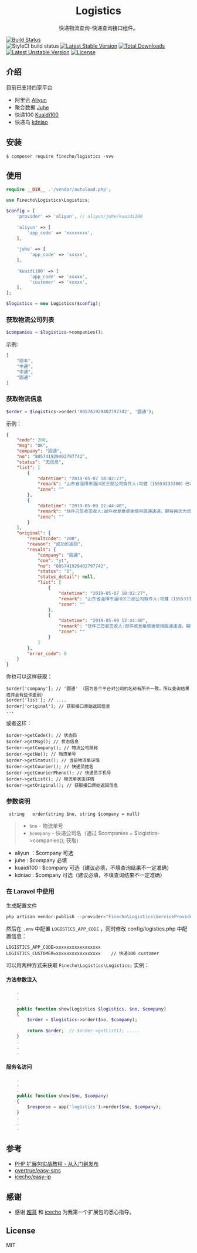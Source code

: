 <h1 align="center">Logistics</h1>

<p align="center">快递物流查询-快递查询接口组件。</p>	

 [![Build Status](https://travis-ci.org/finecho/logistics.svg?branch=master)](https://travis-ci.org/finecho/logistics)	
![StyleCI build status](https://github.styleci.io/repos/185047335/shield)
[![Latest Stable Version](https://poser.pugx.org/finecho/logistics/v/stable)](https://packagist.org/packages/finecho/logistics)
[![Total Downloads](https://poser.pugx.org/finecho/logistics/downloads)](https://packagist.org/packages/finecho/logistics)
[![Latest Unstable Version](https://poser.pugx.org/finecho/logistics/v/unstable)](https://packagist.org/packages/finecho/logistics)
[![License](https://poser.pugx.org/finecho/logistics/license)](https://packagist.org/packages/finecho/logistics)

## 介绍
 
 目前已支持四家平台
 
 * 阿里云 [Aliyun](https://homenew.console.aliyun.com/)
 * 聚合数据 [Juhe](https://www.juhe.cn/docs/api/id/43)
 * 快递100 [Kuaidi100](https://www.kuaidi100.com/)
 * 快递鸟  [kdniao](https://www.kdniao.com/)

## 安装	

```
$ composer require finecho/logistics -vvv	
```	

## 使用	

```php	
require __DIR__ .'/vendor/autoload.php';

use Finecho\Logistics\Logistics;

$config = [
    'provider' => 'aliyun', // aliyun/juhe/kuaidi100
    
    'aliyun' => [
        'app_code' => 'xxxxxxxx',
    ],
    
    'juhe' => [
         'app_code' => 'xxxxx',
    ],
    
    'kuaidi100' => [
         'app_code' => 'xxxxx',
         'customer' => 'xxxxx',
    ],
];

$logistics = new Logistics($config);
```	

###  获取物流公司列表
 
```php	
$companies = $logistics->companies();	
```	

示例:

```json
[
    "顺丰",
    "申通",
    "中通",
    "圆通"
]
```

###  获取物流信息	

```php	
$order = $logistics->order('805741929402797742', '圆通');
```

示例：	

```json	
{
    "code": 200,
    "msg": "OK",
    "company": "圆通",
    "no": "805741929402797742",
    "status": "无信息",
    "list": [
        {
            "datetime": "2019-05-07 18:02:27",
            "remark": "山东省淄博市淄川区三部公司取件人:司健（15553333300）已收件",
            "zone": ""
        },
        {
            "datetime": "2019-05-09 12:44:40",
            "remark": "快件已签收签收人:邮件收发章感谢使用圆通速递，期待再次为您服务",
            "zone": ""
        }
    ],
    "original": {
        "resultcode": "200",
        "reason": "成功的返回",
        "result": {
            "company": "圆通",
            "com": "yt",
            "no": "805741929402797742",
            "status": "1",
            "status_detail": null,
            "list": [
                {
                    "datetime": "2019-05-07 18:02:27",
                    "remark": "山东省淄博市淄川区三部公司取件人:司健（15553333300）已收件",
                    "zone": ""
                },
                {
                    "datetime": "2019-05-09 12:44:40",
                    "remark": "快件已签收签收人:邮件收发章感谢使用圆通速递，期待再次为您服务",
                    "zone": ""
                }
            ]
        },
        "error_code": 0
    }
}
```	
你也可以这样获取：

```
$order['company']; // '圆通' （因为各个平台对公司的名称有所不一致，所以查询结果或许会有些许差别）
$order['list']; // ....
$order['original']; // 获取接口原始返回信息
...

```

或者这样：

```
$order->getCode(); // 状态码
$order->getMsg(); // 状态信息
$order->getCompany(); // 物流公司简称
$order->getNo(); // 物流单号
$order->getStatus(); // 当前物流单详情
$order->getCourier(); // 快递员姓名
$order->getCourierPhone(); // 快递员手机号
$order->getList(); // 物流单状态详情
$order->getOriginal(); // 获取接口原始返回信息
```


### 参数说明	

```	
 string   order(string $no, string $company = null)	

```
> - `$no` - 物流单号	
> - `$company` - 快递公司名（通过 $companies = $logistics->companies(); 获取)

* aliyun ：$company 可选
* juhe : $company 必填
* kuaidi100 : $company 可选（建议必填，不填查询结果不一定准确）
* kdniao : $company 可选（建议必填，不填查询结果不一定准确）

### 在 Laravel 中使用	

生成配置文件

```PHP
php artisan vendor:publish --provider="Finecho\Logistics\ServiceProvider"
```

然后在 `.env` 中配置 `LOGISTICS_APP_CODE` ，同时修改 config/logistics.php 中配置信息：	

```env	
LOGISTICS_APP_CODE=xxxxxxxxxxxxxxxxx	
LOGISTICS_CUSTOMER=xxxxxxxxxxxxxxxxx	// 快递100 customer
```

可以用两种方式来获取 `Finecho\Logistics\Logistics;` 实例：	

#### 方法参数注入	

```php	
    .	
    .	
    .	
    public function show(Logistics $logistics, $no, $company) 	
    {	
        $order = $logistics->order($no, $company);
        
        return $order;	// $order->getList(); .....
    }	
    .	
    .	
    .	
```	

#### 服务名访问	

```php	
    .	
    .	
    .	
    public function show($no, $company) 	
    {	
        $response = app('logistics')->order($no, $company);	
    }	
    .	
    .	
    .
 ```	

## 参考	

- [PHP 扩展包实战教程 - 从入门到发布](https://learnku.com/courses/creating-package)	
- [overtrue/easy-sms](https://github.com/overtrue/easy-sms)	
- [icecho/easy-ip](https://github.com/icecho/easy-ip)	

## 感谢

- 感谢 [超哥](https://github.com/overtrue) 和 [icecho](https://github.com/icecho) 为我第一个扩展包的悉心指导。

## License	

MIT
